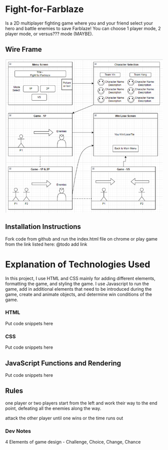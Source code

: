 # Fight-for-Farblaze
Is a 2D multiplayer fighting game where you and your friend select your hero and battle enemies to save Farblaze! You can choose 1 player mode, 2 player mode, or versus??? mode (MAYBE). 

## Wire Frame
![Screenshot](./img/wireframe.png)

## Installation Instructions
Fork code from github and run the index.html file on chrome or play game from the link listed here: @todo add link

# Explanation of Technologies Used
In this project, I use HTML and CSS mainly for adding different elements, formatting the game, and styling the game. I use Javascript to run the game, add in additional elements that need to be introduced during the game, create and animate objects, and determine win conditions of the game.

### HTML
Put code snippets here

### CSS 
Put code snippets here

## JavaScript Functions and Rendering
Put code snippets here

## Rules

one player or two players start from the left and work their way to the end point, defeating all the enemies along the way.

attack the other player until one wins or the time runs out

### Dev Notes

4 Elements of game design - Challenge, Choice, Change, Chance

